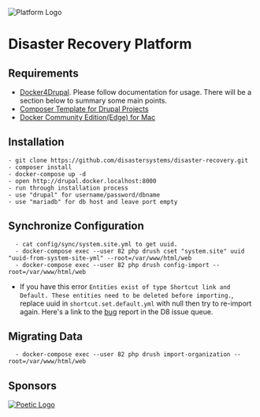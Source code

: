 ![Platform Logo](https://s3.amazonaws.com/disastersystems/platform-logo.png)

# Disaster Recovery Platform

## Requirements
- [Docker4Drupal](https://github.com/wodby/docker4drupal/). Please follow documentation for usage. There will be a section below to summary some main points.
- [Composer Template for Drupal Projects](https://github.com/drupal-composer/drupal-project)
- [Docker Community Edition(Edge) for Mac](https://store.docker.com/editions/community/docker-ce-desktop-mac)

## Installation

```
- git clone https://github.com/disastersystems/disaster-recovery.git
- composer install
- docker-compose up -d
- open http://drupal.docker.localhost:8000
- run through installation process
- use "drupal" for username/password/dbname
- use "mariadb" for db host and leave port empty
```

## Synchronize Configuration
```
  - cat config/sync/system.site.yml to get uuid.
  - docker-compose exec --user 82 php drush cset "system.site" uuid "uuid-from-system-site-yml" --root=/var/www/html/web
  - docker-compose exec --user 82 php drush config-import --root=/var/www/html/web
```

- If you have this error `Entities exist of type Shortcut link and Default. These entities need to be deleted before importing.`, replace uuid in `shortcut.set.default.yml` with null then try to re-import again. Here's a link to the [bug](https://www.drupal.org/node/2583113) report in the D8 issue queue.

## Migrating Data
```
  - docker-compose exec --user 82 php drush import-organization --root=/var/www/html/web
```

## Sponsors

[![Poetic Logo](https://s3.amazonaws.com/disastersystems/poetic-logo-med.png)](https://poeticsystems.com)
